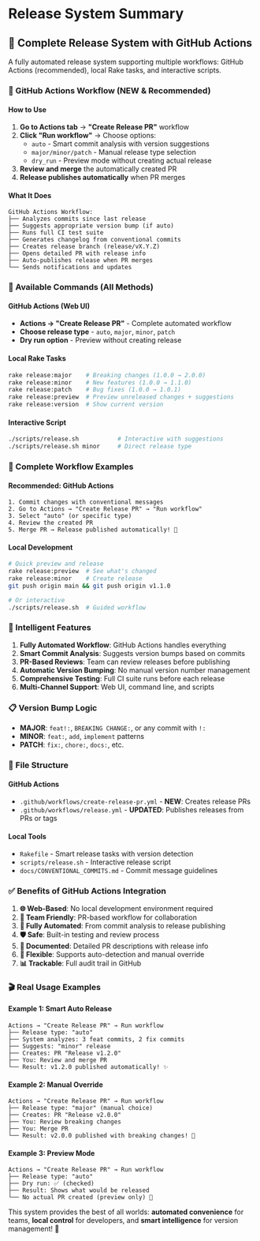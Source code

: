 # Release System Summary

## 🎯 **Complete Release System with GitHub Actions**

A fully automated release system supporting multiple workflows: GitHub Actions (recommended), local Rake tasks, and interactive scripts.

### **🚀 GitHub Actions Workflow (NEW & Recommended)**

#### **How to Use**

1. **Go to Actions tab** → **"Create Release PR"** workflow
2. **Click "Run workflow"** → Choose options:
   - `auto` - Smart commit analysis with version suggestions
   - `major/minor/patch` - Manual release type selection
   - `dry_run` - Preview mode without creating actual release
3. **Review and merge** the automatically created PR
4. **Release publishes automatically** when PR merges

#### **What It Does**

```
GitHub Actions Workflow:
├── Analyzes commits since last release
├── Suggests appropriate version bump (if auto)
├── Runs full CI test suite
├── Generates changelog from conventional commits
├── Creates release branch (release/vX.Y.Z)
├── Opens detailed PR with release info
├── Auto-publishes release when PR merges
└── Sends notifications and updates
```

### **🧠 Available Commands (All Methods)**

#### **GitHub Actions (Web UI)**

- **Actions → "Create Release PR"** - Complete automated workflow
- **Choose release type** - `auto`, `major`, `minor`, `patch`
- **Dry run option** - Preview without creating release

#### **Local Rake Tasks**

```bash
rake release:major    # Breaking changes (1.0.0 → 2.0.0)
rake release:minor    # New features (1.0.0 → 1.1.0)
rake release:patch    # Bug fixes (1.0.0 → 1.0.1)
rake release:preview  # Preview unreleased changes + suggestions
rake release:version  # Show current version
```

#### **Interactive Script**

```bash
./scripts/release.sh           # Interactive with suggestions
./scripts/release.sh minor     # Direct release type
```

### **🔄 Complete Workflow Examples**

#### **Recommended: GitHub Actions**

```
1. Commit changes with conventional messages
2. Go to Actions → "Create Release PR" → "Run workflow"
3. Select "auto" (or specific type)
4. Review the created PR
5. Merge PR → Release published automatically! 🎉
```

#### **Local Development**

```bash
# Quick preview and release
rake release:preview  # See what's changed
rake release:minor    # Create release
git push origin main && git push origin v1.1.0

# Or interactive
./scripts/release.sh  # Guided workflow
```

### **🧠 Intelligent Features**

1. **Fully Automated Workflow**: GitHub Actions handles everything
2. **Smart Commit Analysis**: Suggests version bumps based on commits
3. **PR-Based Reviews**: Team can review releases before publishing
4. **Automatic Version Bumping**: No manual version number management
5. **Comprehensive Testing**: Full CI suite runs before each release
6. **Multi-Channel Support**: Web UI, command line, and scripts

### **📋 Version Bump Logic**

- **MAJOR**: `feat!:`, `BREAKING CHANGE:`, or any commit with `!:`
- **MINOR**: `feat:`, `add`, `implement` patterns
- **PATCH**: `fix:`, `chore:`, `docs:`, etc.

### **📁 File Structure**

#### **GitHub Actions**

- `.github/workflows/create-release-pr.yml` - **NEW**: Creates release PRs
- `.github/workflows/release.yml` - **UPDATED**: Publishes releases from PRs or tags

#### **Local Tools**

- `Rakefile` - Smart release tasks with version detection
- `scripts/release.sh` - Interactive release script
- `docs/CONVENTIONAL_COMMITS.md` - Commit message guidelines

### **✅ Benefits of GitHub Actions Integration**

1. **🌐 Web-Based**: No local development environment required
2. **👥 Team Friendly**: PR-based workflow for collaboration
3. **🔄 Fully Automated**: From commit analysis to release publishing
4. **🛡️ Safe**: Built-in testing and review process
5. **📝 Documented**: Detailed PR descriptions with release info
6. **🎯 Flexible**: Supports auto-detection and manual override
7. **📊 Trackable**: Full audit trail in GitHub

### **🎬 Real Usage Examples**

#### **Example 1: Smart Auto Release**

```
Actions → "Create Release PR" → Run workflow
├── Release type: "auto"
├── System analyzes: 3 feat commits, 2 fix commits
├── Suggests: "minor" release
├── Creates: PR "Release v1.2.0"
├── You: Review and merge PR
└── Result: v1.2.0 published automatically! ✨
```

#### **Example 2: Manual Override**

```
Actions → "Create Release PR" → Run workflow
├── Release type: "major" (manual choice)
├── Creates: PR "Release v2.0.0"
├── You: Review breaking changes
├── You: Merge PR
└── Result: v2.0.0 published with breaking changes! 🚀
```

#### **Example 3: Preview Mode**

```
Actions → "Create Release PR" → Run workflow
├── Release type: "auto"
├── Dry run: ✅ (checked)
├── Result: Shows what would be released
└── No actual PR created (preview only) 👀
```

This system provides the best of all worlds: **automated convenience** for teams, **local control** for developers, and **smart intelligence** for version management! 🎉
